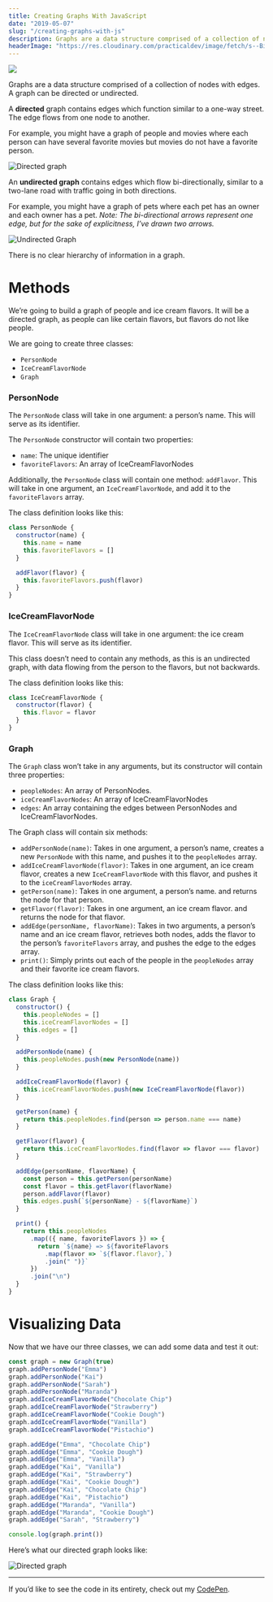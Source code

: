 ```yaml
---
title: Creating Graphs With JavaScript
date: "2019-05-07"
slug: "/creating-graphs-with-js"
description: Graphs are a data structure comprised of a collection of nodes with edges. A graph can be directed or undirected.
headerImage: "https://res.cloudinary.com/practicaldev/image/fetch/s--Bi5rNnIZ--/c_imagga_scale,f_auto,fl_progressive,h_420,q_auto,w_1000/https://res.cloudinary.com/practicaldev/image/fetch/s--q1ZcWtbG--/c_imagga_scale%2Cf_auto%2Cfl_progressive%2Ch_420%2Cq_auto%2Cw_1000/https://thepracticaldev.s3.amazonaws.com/i/of29jor31c5t2prhhpnn.png"
---
```


<img src="https://res.cloudinary.com/practicaldev/image/fetch/s--Bi5rNnIZ--/c_imagga_scale,f_auto,fl_progressive,h_420,q_auto,w_1000/https://res.cloudinary.com/practicaldev/image/fetch/s--q1ZcWtbG--/c_imagga_scale%2Cf_auto%2Cfl_progressive%2Ch_420%2Cq_auto%2Cw_1000/https://thepracticaldev.s3.amazonaws.com/i/of29jor31c5t2prhhpnn.png" />

Graphs are a data structure comprised of a collection of nodes with edges. A graph can be directed or undirected.

A **directed** graph contains edges which function similar to a one-way street. The edge flows from one node to another.

For example, you might have a graph of people and movies where each person can have several favorite movies but movies do not have a favorite person.

![Directed graph](https://cdn-images-1.medium.com/max/1600/1*bH2AHhFt9P_Tb8Opp6bhLQ.png)

An **undirected graph** contains edges which flow bi-directionally, similar to a two-lane road with traffic going in both directions.

For example, you might have a graph of pets where each pet has an owner and each owner has a pet. _Note: The bi-directional arrows represent one edge, but for the sake of explicitness, I’ve drawn two arrows._

![Undirected Graph](https://cdn-images-1.medium.com/max/1600/1*9x3Dhxs8Zrtfricvf1Cysw.png)

There is no clear hierarchy of information in a graph.

# Methods

We’re going to build a graph of people and ice cream flavors. It will be a directed graph, as people can like certain flavors, but flavors do not like people.

We are going to create three classes:

- `PersonNode`
- `IceCreamFlavorNode`
- `Graph`

### PersonNode

The `PersonNode` class will take in one argument: a person’s name. This will serve as its identifier.

The `PersonNode` constructor will contain two properties:

- `name`: The unique identifier
- `favoriteFlavors`: An array of IceCreamFlavorNodes

Additionally, the `PersonNode` class will contain one method: `addFlavor`. This will take in one argument, an `IceCreamFlavorNode`, and add it to the `favoriteFlavors` array.

The class definition looks like this:

```js
class PersonNode {
  constructor(name) {
    this.name = name
    this.favoriteFlavors = []
  }

  addFlavor(flavor) {
    this.favoriteFlavors.push(flavor)
  }
}
```

### IceCreamFlavorNode

The `IceCreamFlavorNode` class will take in one argument: the ice cream flavor. This will serve as its identifier.

This class doesn’t need to contain any methods, as this is an undirected graph, with data flowing from the person to the flavors, but not backwards.

The class definition looks like this:

```js
class IceCreamFlavorNode {
  constructor(flavor) {
    this.flavor = flavor
  }
}
```

### Graph

The `Graph` class won’t take in any arguments, but its constructor will contain three properties:

- `peopleNodes`: An array of PersonNodes.
- `iceCreamFlavorNodes`: An array of IceCreamFlavorNodes
- `edges`: An array containing the edges between PersonNodes and IceCreamFlavorNodes.

The Graph class will contain six methods:

- `addPersonNode(name)`: Takes in one argument, a person’s name, creates a new `PersonNode` with this name, and pushes it to the `peopleNodes` array.
- `addIceCreamFlavorNode(flavor)`: Takes in one argument, an ice cream flavor, creates a new `IceCreamFlavorNode` with this flavor, and pushes it to the `iceCreamFlavorNodes` array.
- `getPerson(name)`: Takes in one argument, a person’s name. and returns the node for that person.
- `getFlavor(flavor)`: Takes in one argument, an ice cream flavor. and returns the node for that flavor.
- `addEdge(personName, flavorName)`: Takes in two arguments, a person’s name and an ice cream flavor, retrieves both nodes, adds the flavor to the person’s `favoriteFlavors` array, and pushes the edge to the edges array.
- `print()`: Simply prints out each of the people in the `peopleNodes` array and their favorite ice cream flavors.

The class definition looks like this:

```js
class Graph {
  constructor() {
    this.peopleNodes = []
    this.iceCreamFlavorNodes = []
    this.edges = []
  }

  addPersonNode(name) {
    this.peopleNodes.push(new PersonNode(name))
  }

  addIceCreamFlavorNode(flavor) {
    this.iceCreamFlavorNodes.push(new IceCreamFlavorNode(flavor))
  }

  getPerson(name) {
    return this.peopleNodes.find(person => person.name === name)
  }

  getFlavor(flavor) {
    return this.iceCreamFlavorNodes.find(flavor => flavor === flavor)
  }

  addEdge(personName, flavorName) {
    const person = this.getPerson(personName)
    const flavor = this.getFlavor(flavorName)
    person.addFlavor(flavor)
    this.edges.push(`${personName} - ${flavorName}`)
  }

  print() {
    return this.peopleNodes
      .map(({ name, favoriteFlavors }) => {
        return `${name} => ${favoriteFlavors
          .map(flavor => `${flavor.flavor},`)
          .join(" ")}`
      })
      .join("\n")
  }
}
```

# Visualizing Data

Now that we have our three classes, we can add some data and test it out:

```js
const graph = new Graph(true)
graph.addPersonNode("Emma")
graph.addPersonNode("Kai")
graph.addPersonNode("Sarah")
graph.addPersonNode("Maranda")
graph.addIceCreamFlavorNode("Chocolate Chip")
graph.addIceCreamFlavorNode("Strawberry")
graph.addIceCreamFlavorNode("Cookie Dough")
graph.addIceCreamFlavorNode("Vanilla")
graph.addIceCreamFlavorNode("Pistachio")

graph.addEdge("Emma", "Chocolate Chip")
graph.addEdge("Emma", "Cookie Dough")
graph.addEdge("Emma", "Vanilla")
graph.addEdge("Kai", "Vanilla")
graph.addEdge("Kai", "Strawberry")
graph.addEdge("Kai", "Cookie Dough")
graph.addEdge("Kai", "Chocolate Chip")
graph.addEdge("Kai", "Pistachio")
graph.addEdge("Maranda", "Vanilla")
graph.addEdge("Maranda", "Cookie Dough")
graph.addEdge("Sarah", "Strawberry")

console.log(graph.print())
```

Here’s what our directed graph looks like:

![Directed graph](https://cdn-images-1.medium.com/max/1600/1*8w3ZPB-SyPCszp4errksnQ.png)

---

If you’d like to see the code in its entirety, check out my [CodePen](https://codepen.io/emmawedekind/pen/mYJPbO?editors=0011).
